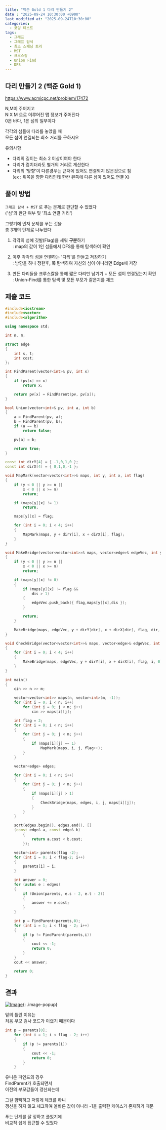 ```yaml
---
title: "백준 Gold 1 다리 만들기 2"
date : "2025-09-24 10:30:00 +0900"
last_modified_at: "2025-09-24T10:30:00"
categories:
  - 코딩 테스트
tags:
  - 그래프
  - 그래프 탐색
  - 최소 스패닝 트리
  - MST
  - 크루스칼
  - Union Find
  - DFS
---
```


## 다리 만들기 2 (백준 Gold 1)
<https://www.acmicpc.net/problem/17472><br>

N,M이 주어지고<br>
N X M 으로 이루어진 맵 정보가 주어진다<br>
0은 바다, 1은 섬의 일부이다<br>

각각의 섬들에 다리를 놓았을 때<br>
모든 섬이 연결되는 최소 거리를 구하시오<br>

유의사항<br>

- 다리의 길이는 최소 2 이상이여야 한다<br>
- 다리가 겹치더라도 별개의 거리로 계산한다<br>
- 다리의 '방향'이 다른경우는 근처에 있어도 연결되지 않은것으로 침<br>
  (ex : 위쪽을 향한 다리인데 한칸 왼쪽에 다른 섬이 있어도 연결 X)<br>

## 풀이 방법
`그래프 탐색 + MST` 로 푸는 문제로 판단할 수 있었다<br>
('섬'의 판단 여부 및 '최소 연결 거리')<br>

그렇기에 먼저 문제를 푸는 것을<br>
총 3개의 단계로 나누었다<br>

1. 각각의 섬에 깃발(Flag)을 세워 **구분**하기<br>
   : map의 값이 1인 섬들에서 DFS를 통해 탐색하여 확인<br>

2. 이후 각각의 섬을 연결하는 '다리'를 만들고 저장하기<br>
   : 방향을 하나 정한후, 쭉 탐색하여 자신의 섬이 아니라면 Edge에 저장<br>

3. 만든 다리들을 크루스칼을 통해 짧은 다리만 남기기 + 모든 섬이 연결됬는지 확인<br>
   : Union-Find를 통한 탐색 및 모든 부모가 같은지를 체크<br>

## 제출 코드

```cpp
#include<iostream>
#include<vector>
#include<algorithm>

using namespace std;

int n, m;

struct edge
{
	int s, t;
	int cost;
};

int FindParent(vector<int>& pv, int x)
{
	if (pv[x] == x)
		return x;

	return pv[x] = FindParent(pv, pv[x]);
}

bool Union(vector<int>& pv, int a, int b)
{
	a = FindParent(pv, a);
	b = FindParent(pv, b);
	if (a == b)
		return false;

	pv[a] = b;

	return true;
}

const int dirY[4] = { -1,0,1,0 };
const int dirX[4] = { 0,1,0,-1 };

void MapMark(vector<vector<int>>& maps, int y, int x, int flag)
{
	if (y < 0 || y >= n ||
		x < 0 || x >= m)
		return;

	if (maps[y][x] != 1)
		return;

	maps[y][x] = flag;

	for (int i = 0; i < 4; i++)
	{
		MapMark(maps, y + dirY[i], x + dirX[i], flag);
	}
}

void MakeBridge(vector<vector<int>>& maps, vector<edge>& edgeVec, int y, int x, int flag,int dir, int dis)
{
	if (y < 0 || y >= n ||
		x < 0 || x >= m)
		return;

	if (maps[y][x] != 0)
	{
		if (maps[y][x] != flag &&
			dis > 1)
		{
			edgeVec.push_back({ flag,maps[y][x],dis });
		}

		return;
	}

	MakeBridge(maps, edgeVec, y + dirY[dir], x + dirX[dir], flag, dir, dis + 1);
}

void CheckBridge(vector<vector<int>>& maps, vector<edge>& edgeVec, int y, int x, int flag)
{
	for (int i = 0; i < 4; i++)
	{
		MakeBridge(maps, edgeVec, y + dirY[i], x + dirX[i], flag, i, 0);
	}
}

int main()
{
	cin >> n >> m;

	vector<vector<int>> maps(n, vector<int>(m, -1));
	for (int i = 0; i < n; i++)
		for (int j = 0; j < m; j++)
			cin >> maps[i][j];

	int flag = 2;
	for (int i = 0; i < n; i++)
	{
		for (int j = 0; j < m; j++)
		{
			if (maps[i][j] == 1)
				MapMark(maps, i, j, flag++);
		}
	}

	vector<edge> edges;

	for (int i = 0; i < n; i++)
	{
		for (int j = 0; j < m; j++)
		{
			if (maps[i][j] > 1)
			{
				CheckBridge(maps, edges, i, j, maps[i][j]);
			}
		}
	}

	sort(edges.begin(), edges.end(), []
	(const edge& a, const edge& b)
		{
			return a.cost < b.cost;
		});

	vector<int> parents(flag -2);
	for (int i = 0; i < flag-2; i++)
	{
		parents[i] = i;
	}

	int answer = 0;
	for (auto& e : edges)
	{
		if (Union(parents, e.s - 2, e.t - 2))
		{
			answer += e.cost;
		}
	}

	int p = FindParent(parents,0);
	for (int i = 1; i < flag - 2; i++)
	{
		if (p != FindParent(parents,i))
		{
			cout << -1;
			return 0;
		}
	}
	cout << answer;

	return 0;
}
```


## 결과
[![Image](https://github.com/user-attachments/assets/531aedd6-2317-4aa3-ba8d-75af55a79b00)](https://github.com/user-attachments/assets/531aedd6-2317-4aa3-ba8d-75af55a79b00){: .image-popup}<br>

밑의 틀린 이유는<br>
처음 부모 검사 코드가 이랬기 때문이다<br>

```cpp
int p = parents[0];
	for (int i = 1; i < flag - 2; i++)
	{
		if (p != parents[i])
		{
			cout << -1;
			return 0;
		}
	}
```

유니온 파인드의 경우<br>
FindParent가 호출되면서<br>
이전의 부모값들이 갱신되는데<br>

그걸 깜빡하고 저렇게 체크를 하니<br>
갱신을 하지 않고 체크하여 올바른 값이 아니라 -1을 출력한 케이스가 존재하기 때문<br>

푸는 단계를 잘 정하고 풀었기에<br>
비교적 쉽게 접근할 수 있었다<br>